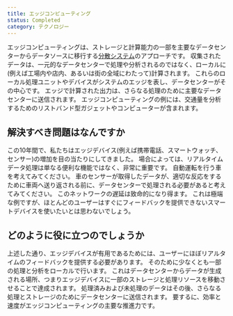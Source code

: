 ```yaml
---
title: エッジコンピューティング
status: Completed
category: テクノロジー
---
```


エッジコンピューティングは、ストレージと計算能力の一部を主要なデータセンターからデータソースに移行する[分散システム](/ja/distributed-systems/)のアプローチです。
収集されたデータは、一元的なデータセンターで処理や分析されるのではなく、ローカルに(例えば工場内や店内、あるいは街の全域にわたって)計算されます。
これらのローカル処理ユニットやデバイスがシステムのエッジを表し、データセンターがその中心です。
エッジで計算された出力は、さらなる処理のために主要なデータセンターに送信されます。
エッジコンピューティングの例には、交通量を分析するためのリストバンド型ガジェットやコンピューターが含まれます。

## 解決すべき問題はなんですか

この10年間で、私たちはエッジデバイス(例えば携帯電話、スマートウォッチ、センサー)の増加を目の当たりにしてきました。
場合によっては、リアルタイムデータ処理は単なる便利な機能ではなく、非常に重要です。
自動運転を行う車を考えてみてください。
車のセンサーが取得したデータが、適切な反応をするために車両へ送り返される前に、データセンターで処理される必要があると考えてみてください。
このネットワークの遅延は致命的になり得ます。
これは極端な例ですが、ほとんどのユーザーはすぐにフィードバックを提供できないスマートデバイスを使いたいとは思わないでしょう。

## どのように役に立つのでしょうか

上述した通り、エッジデバイスが有用であるためには、ユーザーにほぼリアルタイムのフィードバックを提供する必要があります。
そのために少なくとも一部の処理と分析をローカルで行います。
これはデータセンターからデータが生成される場所、つまりエッジデバイスに一部のストレージと処理リソースを移動させることで達成されます。
処理済みおよび未処理のデータはその後、さらなる処理とストレージのためにデータセンターに送信されます。
要するに、効率と速度がエッジコンピューティングの主要な推進力です。
